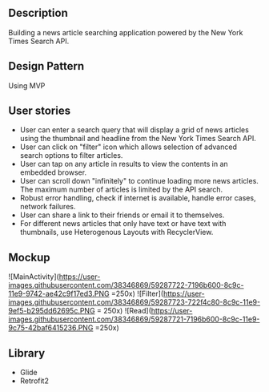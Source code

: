 ## Description 
Building a news article searching application powered by the New York Times Search API.

## Design Pattern
Using MVP

## User stories
- User can enter a search query that will display a grid of news articles using the thumbnail and headline from the New York Times Search API.
- User can click on "filter" icon which allows selection of advanced search options to filter articles. 
- User can tap on any article in results to view the contents in an embedded browser.
- User can scroll down "infinitely" to continue loading more news articles. The maximum number of articles is limited by the API search.
- Robust error handling, check if internet is available, handle error cases, network failures. 
- User can share a link to their friends or email it to themselves.
- For different news articles that only have text or have text with thumbnails, use Heterogenous Layouts with RecyclerView.

## Mockup
![MainActivity](https://user-images.githubusercontent.com/38346869/59287722-7196b600-8c9c-11e9-9742-ae42c9f17ed3.PNG =250x)
![Filter](https://user-images.githubusercontent.com/38346869/59287723-722f4c80-8c9c-11e9-9ef5-b295dd62695c.PNG = 250x)
![Read](https://user-images.githubusercontent.com/38346869/59287721-7196b600-8c9c-11e9-9c75-42baf6415236.PNG =250x)

## Library 
- Glide
- Retrofit2
